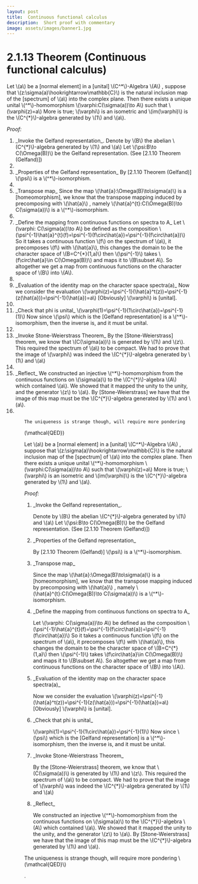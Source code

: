```yaml
---
layout: post
title:  Continuous functional calculus
description:  Short proof with commentary
image: assets/images/banner1.jpg
---
```




# 2.1.13 Theorem (Continuous functional calculus)
<body>
<p>Let \(a\) be a [normal element] in a [unital] \(C^*\)-Algebra \(A\) , suppose that \(z:\sigma(a)\hookrightarrow\mathbb{C}\) is the natural inclusion map of the [spectrum] of \(a\) into the complex plane. Then there exists a unique unital \(^*\)-homomorphism \(\varphi:C(\sigma(a))\to A\) such that \(\varphi(z)=a\)
More is true; \(\varphi\) is an isometric and \(im(\varphi)\) is the \(C^{*}\)-algebra generated by \(1\) and \(a\).<p>

_Proof:_
<ol>
<li>  _Invoke the Gelfand representation_.
    Denote by \(B\) the abelian \(C^{*}\)-algebra generated by \(1\) and \(a\)
    Let   \(\psi:B\to C(\Omega(B))\) be the Gelfand representation.
     (See [2.1.10 Theorem (Gelfand)])<li> 
<li>  _Properties of the Gelfand representation_ 
    By [2.1.10 Theorem (Gelfand)] \(\psi\) is a \(^*\)-isomorphism.<li> 
<li>  _Transpose map_ 
    Since the map \(\hat{a}:\Omega(B)\to\sigma(a)\) is a [homeomorphism], we know that the transpose mapping induced by precomposing with  \(\hat{a}\) , namely \(\hat{a}^{t}:C(\Omega(B))\to C(\sigma(a))\) is a \(^*\)-isomorphism.<li> 
<li>  _Define the mapping from continuous functions on spectra to A_
    Let \(\varphi: C(\sigma(a))\to A\) be defined as the composition 
    \(\psi^{-1}\hat{a}^{t}(f)=\psi^{-1}(f\circ\hat{a})=\psi^{-1}(f\circ\hat{a})\)
     So it takes a continuous function \(f\) on the spectrum of \(a\), it precomposes \(f\) with \(\hat{a}\), this changes the domain to be the character space of \(B=C^{*}(1,a)\) then \(\psi^{-1}\) takes \(f\circ\hat{a}\in C(\Omega(B))\) and maps it to \(B\subset A\). So altogether we get a map from continuous functions on the character space of \(B\) into \(A\).<li> 
<li>  _Evaluation of the identity map on the character space spectra(a)_
    Now we consider the evaluation \(\varphi(z)=\psi^{-1}(\hat{a}^t(z))=\psi^{-1}(z(\hat{a}))=\psi^{-1}(\hat{a})=a\)
    [Obviously] \(\varphi\) is [unital].<li> 
<li> _Check that phi is unital_
    \(\varphi(1)=\psi^{-1}(1\circ\hat{a})=\psi^{-1}(1)\) 
    Now since \(\psi\) which is the [Gelfand representation] is a \(^*\)-isomorphism, then the inverse is, and it must be unital.<li> 
<li> _Invoke Stone-Weierstrass Theorem_
    By the [Stone-Weierstrass] theorem, we know that \(C(\sigma(a))\) is generated by \(1\) and \(z\). This required the spectrum of \(a\) to be compact. We had to prove that the image of \(\varphi\) was indeed the \(C^{*}\)-algebra generated by \(1\) and \(a\)<li> 
<li> _Reflect_
    We constructed an injective \(^*\)-homomorphism from the continuous functions on \(\sigma(a)\) to the \(C^{*}\)-algebra \(A\) which contained \(a\).
    We showed that it mapped the unity to the unity, and the generator \(z\) to \(a\). By [Stone-Weierstrass] we have that the image of this map must be the \(C^{*}\)-algebra generated by \(1\) and \(a\).<li> 
<ol>

    The uniqueness is strange though, will require more pondering
\(\mathcal{QED}\)





<p>Let \(a\) be a [normal element] in a [unital] \(C^*\)-Algebra \(A\) , suppose that \(z:\sigma(a)\hookrightarrow\mathbb{C}\) is the natural inclusion map of the [spectrum] of \(a\) into the complex plane. Then there exists a unique unital \(^*\)-homomorphism \(\varphi:C(\sigma(a))\to A\) such that \(\varphi(z)=a\)
More is true; \(\varphi\) is an isometric and \(im(\varphi)\) is the \(C^{*}\)-algebra generated by \(1\) and \(a\).</p>

_Proof:_

<ol>
<li>  _Invoke the Gelfand representation_.
    <p>Denote by \(B\) the abelian \(C^{*}\)-algebra generated by \(1\) and \(a\)
    Let   \(\psi:B\to C(\Omega(B))\) be the Gelfand representation.
     (See [2.1.10 Theorem (Gelfand)])</p></li>
<li>  _Properties of the Gelfand representation_ 
    <p>By [2.1.10 Theorem (Gelfand)] \(\psi\) is a \(^*\)-isomorphism.</p></li>
<li>  _Transpose map_ 
    <p>Since the map \(\hat{a}:\Omega(B)\to\sigma(a)\) is a [homeomorphism], we know that the transpose mapping induced by precomposing with  \(\hat{a}\) , namely \(\hat{a}^{t}:C(\Omega(B))\to C(\sigma(a))\) is a \(^*\)-isomorphism.</p></li>
<li>  _Define the mapping from continuous functions on spectra to A_
    <p>Let \(\varphi: C(\sigma(a))\to A\) be defined as the composition 
    \(\psi^{-1}\hat{a}^{t}(f)=\psi^{-1}(f\circ\hat{a})=\psi^{-1}(f\circ\hat{a})\)
     So it takes a continuous function \(f\) on the spectrum of \(a\), it precomposes \(f\) with \(\hat{a}\), this changes the domain to be the character space of \(B=C^{*}(1,a)\) then \(\psi^{-1}\) takes \(f\circ\hat{a}\in C(\Omega(B))\) and maps it to \(B\subset A\). So altogether we get a map from continuous functions on the character space of \(B\) into \(A\).</p></li>
<li>  _Evaluation of the identity map on the character space spectra(a)_
    <p>Now we consider the evaluation \(\varphi(z)=\psi^{-1}(\hat{a}^t(z))=\psi^{-1}(z(\hat{a}))=\psi^{-1}(\hat{a})=a\)
    [Obviously] \(\varphi\) is [unital].</p></li>
<li> _Check that phi is unital_
    <p>\(\varphi(1)=\psi^{-1}(1\circ\hat{a})=\psi^{-1}(1)\) 
    Now since \(\psi\) which is the [Gelfand representation] is a \(^*\)-isomorphism, then the inverse is, and it must be unital.</p></li>
<li> _Invoke Stone-Weierstrass Theorem_
    <p>By the [Stone-Weierstrass] theorem, we know that \(C(\sigma(a))\) is generated by \(1\) and \(z\). This required the spectrum of \(a\) to be compact. We had to prove that the image of \(\varphi\) was indeed the \(C^{*}\)-algebra generated by \(1\) and \(a\)</p></li>
<li> _Reflect_
    <p>We constructed an injective \(^*\)-homomorphism from the continuous functions on \(\sigma(a)\) to the \(C^{*}\)-algebra \(A\) which contained \(a\).
    We showed that it mapped the unity to the unity, and the generator \(z\) to \(a\). By [Stone-Weierstrass] we have that the image of this map must be the \(C^{*}\)-algebra generated by \(1\) and \(a\).</p></li>
</ol>

<p>The uniqueness is strange though, will require more pondering
\(\mathcal{QED}\)</p>

</body>.